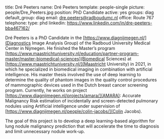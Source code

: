 title: Dré Peeters
name: Dré Peeters
template: people-single
picture: people/Dre_Peeters.jpg
position: PhD Candidate
active: yes
groups: diag
default_group: diag
email: dre.peeters@radboudumc.nl
office: Route 767
telephone:
type: phd
linkedin: https://www.linkedin.com/in/dre-peeters-bba467162/

Dré Peeters is a PhD Candidate in the [https://www.diagnijmegen.nl/](Diagnostics Image Analysis Group) of the Radboud University Medical Center in Nijmegen. He finished the Master’s program [https://www.maastrichtuniversity.nl/education/partner-program-master/master-biomedical-sciences](Biomedical Sciences) at [https://www.maastrichtuniversity.nl/](Maastricht University) in 2021, in which he specialized in biomedical imaging in combination with artificial intelligence. His master thesis involved the use of deep learning to determine the quality of phantom images in the quality control procedures of mammographic devices used in the Dutch breast cancer screening program. Currently, he works on project [https://www.diagnijmegen.nl/projects/amara/](AMARA): Accurate Malignancy Risk estimation of incidentally and screen-detected pulmonary nodules using Artificial intelligence under supervision of [https://www.diagnijmegen.nl/people/colin-jacobs/](Colin Jacobs).

The goal of this project is to develop a deep learning-based algorithm for lung nodule malignancy prediction that will accelerate the time to diagnosis and limit unnecessary nodule work-up. 

